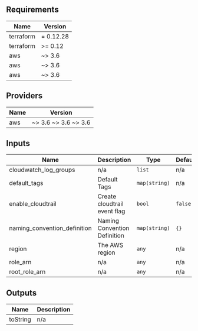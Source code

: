 ## Requirements

| Name | Version |
|------|---------|
| terraform | = 0.12.28 |
| terraform | >= 0.12 |
| aws | ~> 3.6 |
| aws | ~> 3.6 |
| aws | ~> 3.6 |

## Providers

| Name | Version |
|------|---------|
| aws | ~> 3.6 ~> 3.6 ~> 3.6 |

## Inputs

| Name | Description | Type | Default | Required |
|------|-------------|------|---------|:--------:|
| cloudwatch\_log\_groups | n/a | `list` | n/a | yes |
| default\_tags | Default Tags | `map(string)` | n/a | yes |
| enable\_cloudtrail | Create cloudtrail event flag | `bool` | `false` | no |
| naming\_convention\_definition | Naming Convention Definition | `map(string)` | `{}` | no |
| region | The AWS region | `any` | n/a | yes |
| role\_arn | n/a | `any` | n/a | yes |
| root\_role\_arn | n/a | `any` | n/a | yes |

## Outputs

| Name | Description |
|------|-------------|
| toString | n/a |

